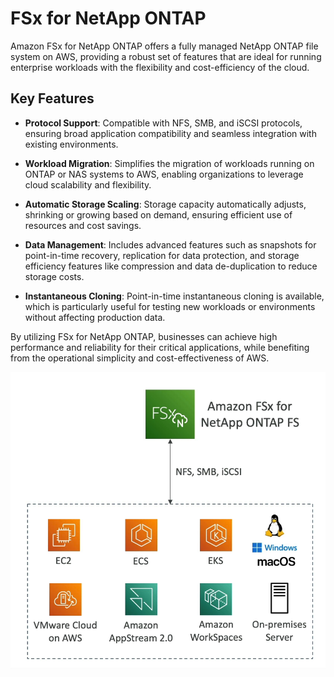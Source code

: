 # FSx for NetApp ONTAP

Amazon FSx for NetApp ONTAP offers a fully managed NetApp ONTAP file system on AWS, providing a robust set of features that are ideal for running enterprise workloads with the flexibility and cost-efficiency of the cloud.

## Key Features

- **Protocol Support**: Compatible with NFS, SMB, and iSCSI protocols, ensuring broad application compatibility and seamless integration with existing environments.

- **Workload Migration**: Simplifies the migration of workloads running on ONTAP or NAS systems to AWS, enabling organizations to leverage cloud scalability and flexibility.

- **Automatic Storage Scaling**: Storage capacity automatically adjusts, shrinking or growing based on demand, ensuring efficient use of resources and cost savings.

- **Data Management**: Includes advanced features such as snapshots for point-in-time recovery, replication for data protection, and storage efficiency features like compression and data de-duplication to reduce storage costs.

- **Instantaneous Cloning**: Point-in-time instantaneous cloning is available, which is particularly useful for testing new workloads or environments without affecting production data.

By utilizing FSx for NetApp ONTAP, businesses can achieve high performance and reliability for their critical applications, while benefiting from the operational simplicity and cost-effectiveness of AWS.

![FSx for NetApp ONTAP](../z_resources/images/storage-extras/fsx-NetApp-ONTAP.png)
